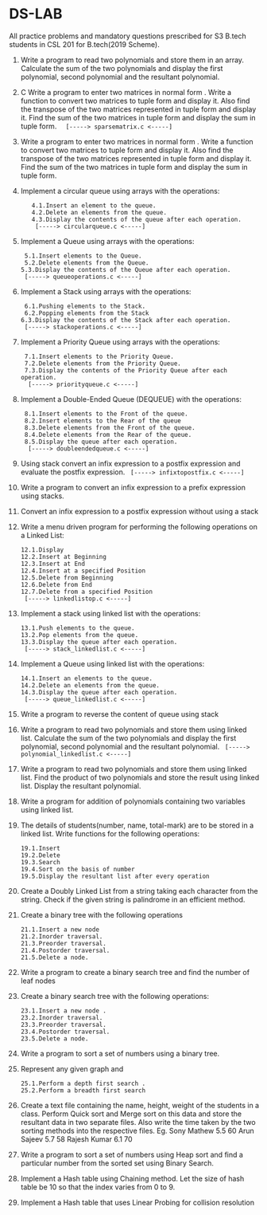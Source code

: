 # DS-LAB
All practice problems and mandatory questions prescribed for S3 B.tech students in CSL 201 for B.tech(2019 Scheme).





1. Write a program to read two polynomials and store them in an array. Calculate the sum of the
two polynomials and display the first polynomial, second polynomial and the resultant
polynomial.

2. C Write a program to enter two matrices in normal form . Write a function to convert two
matrices to tuple form and display it. Also find the transpose of the two matrices represented
in tuple form and display it. Find the sum of the two matrices in tuple form and display the
sum in tuple form.
                   ```  [-----> sparsematrix.c <-----]```

3. Write a program to enter two matrices in normal form . Write a function to convert two
matrices to tuple form and display it. Also find the transpose of the two matrices represented
in tuple form and display it. Find the sum of the two matrices in tuple form and display the
sum in tuple form.

4. Implement a circular queue using arrays with the operations:

          4.1.Insert an element to the queue.       
          4.2.Delete an elements from the queue.
          4.3.Display the contents of the queue after each operation.
           [-----> circularqueue.c <-----]

5. Implement a Queue using arrays with the operations:   
  
        5.1.Insert elements to the Queue.
        5.2.Delete elements from the Queue.
       5.3.Display the contents of the Queue after each operation.
        [-----> queueoperations.c <-----]


6. Implement a Stack using arrays with the operations:   
    
        6.1.Pushing elements to the Stack.
        6.2.Popping elements from the Stack
       6.3.Display the contents of the Stack after each operation.
        [-----> stackoperations.c <-----]


7. Implement a Priority Queue using arrays with the operations:

        7.1.Insert elements to the Priority Queue.
        7.2.Delete elements from the Priority Queue.
        7.3.Display the contents of the Priority Queue after each operation.
         [-----> priorityqueue.c <-----]

8. Implement a Double-Ended Queue (DEQUEUE) with the operations:

        8.1.Insert elements to the Front of the queue.
        8.2.Insert elements to the Rear of the queue
        8.3.Delete elements from the Front of the queue.
        8.4.Delete elements from the Rear of the queue.
        8.5.Display the queue after each operation.
         [-----> doubleendedqueue.c <-----]

9. Using stack convert an infix expression to a postfix expression and evaluate the postfix
expression.
          ``` [-----> infixtopostfix.c <-----]```

10. Write a program to convert an infix expression to a prefix expression using stacks.

11. Convert an infix expression to a postfix expression without using a stack

12. Write a menu driven program for performing the following operations on a Linked List:

        12.1.Display
        12.2.Insert at Beginning
        12.3.Insert at End
        12.4.Insert at a specified Position
        12.5.Delete from Beginning
        12.6.Delete from End
        12.7.Delete from a specified Position
         [-----> linkedlistop.c <-----]

13. Implement a stack using linked list with the operations:

        13.1.Push elements to the queue.
        13.2.Pop elements from the queue.
        13.3.Display the queue after each operation.
         [-----> stack_linkedlist.c <-----]

14. Implement a Queue using linked list with the operations:

        14.1.Insert an elements to the queue.
        14.2.Delete an elements from the queue.
        14.3.Display the queue after each operation.
         [-----> queue_linkedlist.c <-----]

15. Write a program to reverse the content of queue using stack

16. Write a program to read two polynomials and store them using linked list. Calculate the sum
of the two polynomials and display the first polynomial, second polynomial and the resultant
polynomial.
                    ``` [-----> polynomial_linkedlist.c <-----]```

17. Write a program to read two polynomials and store them using linked list. Find the product
of two polynomials and store the result using linked list. Display the resultant polynomial.

18. Write a program for addition of polynomials containing two variables using linked list.

19. The details of students(number, name, total-mark) are to be stored in a linked list. Write
functions for the following operations:

        19.1.Insert
        19.2.Delete
        19.3.Search
        19.4.Sort on the basis of number
        19.5.Display the resultant list after every operation

20. Create a Doubly Linked List from a string taking each character from the string. Check if the
given string is palindrome in an efficient method.

21. Create a binary tree with the following operations

        21.1.Insert a new node
        21.2.Inorder traversal.
        21.3.Preorder traversal.
        21.4.Postorder traversal.
        21.5.Delete a node.

22. Write a program to create a binary search tree and find the number of leaf nodes

23. Create a binary search tree with the following operations:

        23.1.Insert a new node .
        23.2.Inorder traversal.
        23.3.Preorder traversal.
        23.4.Postorder traversal.
        23.5.Delete a node.

24. Write a program to sort a set of numbers using a binary tree.

25. Represent any given graph and

        25.1.Perform a depth first search .
        25.2.Perform a breadth first search

26. Create a text file containing the name, height, weight of the students in a class. Perform
Quick sort and Merge sort on this data and store the resultant data in two separate files. Also
write the time taken by the two sorting methods into the respective files.
Eg. Sony Mathew 5.5 60
Arun Sajeev 5.7 58
Rajesh Kumar 6.1 70

27. Write a program to sort a set of numbers using Heap sort and find a particular number from
the sorted set using Binary Search.

28. Implement a Hash table using Chaining method. Let the size of hash table be 10 so that the
index varies from 0 to 9.

29. Implement a Hash table that uses Linear Probing for collision resolution
